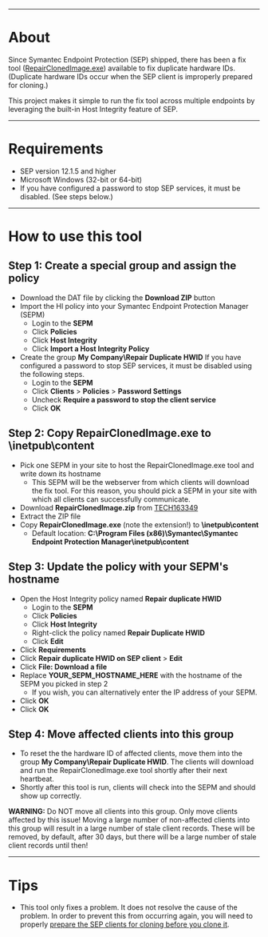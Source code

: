 ------------------------------------------------------------------------
# About
Since Symantec Endpoint Protection (SEP) shipped, there has been a fix tool ([RepairClonedImage.exe](http://www.symantec.com/docs/TECH163349)) available to fix duplicate hardware IDs. (Duplicate hardware IDs occur when the SEP client is improperly prepared for cloning.)

This project makes it simple to run the fix tool across multiple endpoints by leveraging the built-in Host Integrity feature of SEP.

------------------------------------------------------------------------
# Requirements
- SEP version 12.1.5 and higher
- Microsoft Windows (32-bit or 64-bit)
- If you have configured a password to stop SEP services, it must be disabled. (See steps below.)

------------------------------------------------------------------------
# How to use this tool

## Step 1: Create a special group and assign the policy
- Download the DAT file by clicking the **Download ZIP** button
- Import the HI policy into your Symantec Endpoint Protection Manager (SEPM)
    + Login to the **SEPM**
    + Click **Policies**
    + Click **Host Integrity**
    + Click **Import a Host Integrity Policy**
- Create the group **My Company\Repair Duplicate HWID** If you have configured a password to stop SEP services, it must be disabled using the following steps.
    + Login to the **SEPM**
    + Click **Clients** > **Policies** > **Password Settings**
    + Uncheck **Require a password to stop the client service**
    + Click **OK**

## Step 2: Copy RepairClonedImage.exe to <SEPM>\inetpub\content
- Pick one SEPM in your site to host the RepairClonedImage.exe tool and write down its hostname
    + This SEPM will be the webserver from which clients will download the fix tool. For this reason, you should pick a SEPM in your site with which all clients can successfully communicate.
- Download **RepairClonedImage.zip** from [TECH163349](http://www.symantec.com/docs/TECH163349)
- Extract the ZIP file
- Copy **RepairClonedImage.exe** (note the extension!) to **<SEPM>\inetpub\content**
    + Default location: **C:\Program Files (x86)\Symantec\Symantec Endpoint Protection Manager\inetpub\content**

## Step 3: Update the policy with your SEPM's hostname
- Open the Host Integrity policy named **Repair duplicate HWID**
    + Login to the **SEPM**
    + Click **Policies**
    + Click **Host Integrity**
    + Right-click the policy named  **Repair Duplicate HWID**
    + Click **Edit**
- Click **Requirements**
- Click **Repair duplicate HWID on SEP client** > **Edit**
- Click **File: Download a file**
- Replace **YOUR_SEPM_HOSTNAME_HERE** with the hostname of the SEPM you picked in step 2
    + If you wish, you can alternatively enter the IP address of your SEPM.
- Click **OK**
- Click **OK**

## Step 4: Move affected clients into this group
- To reset the the hardware ID of affected clients, move them into the group **My Company\Repair Duplicate HWID**. The clients will download and run the RepairClonedImage.exe tool shortly after their next heartbeat.
- Shortly after this tool is run, clients will check into the SEPM and should show up correctly.

**WARNING:** Do NOT move all clients into this group. Only move clients affected by this issue! Moving a large number of non-affected clients into this group will result in a large number of stale client records. These will be removed, by default, after 30 days, but there will be a large number of stale client records until then!

------------------------------------------------------------------------
# Tips
- This tool only fixes a problem. It does not resolve the cause of the problem. In order to prevent this from occurring again, you will need to properly [prepare the SEP clients for cloning before you clone it](http://www.symantec.com/docs/HOWTO54706).
